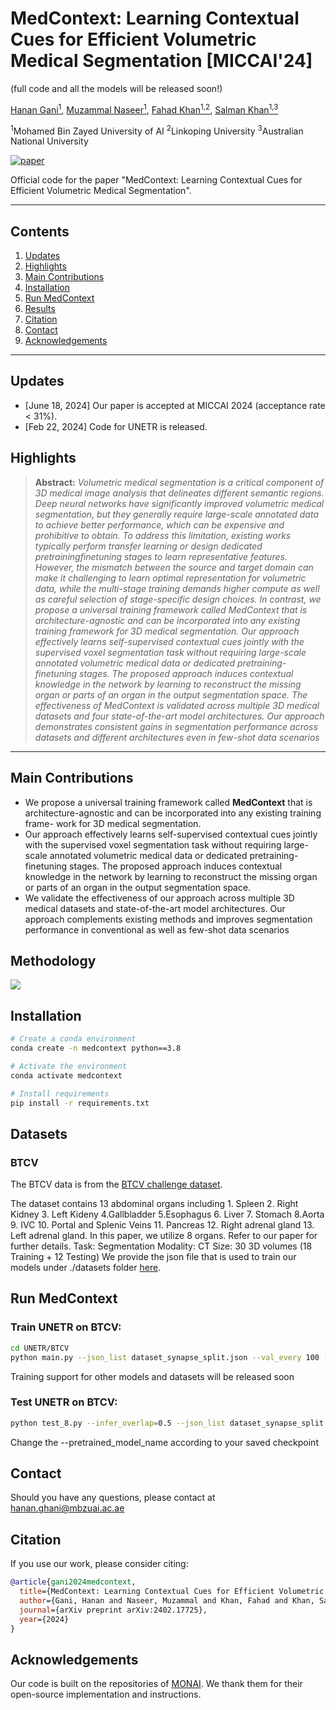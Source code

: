 # MedContext:  Learning Contextual Cues for Efficient Volumetric Medical Segmentation [MICCAI'24]
(full code and all the models will be released soon!)

[Hanan Gani<sup>1</sup>](https://hananshafi.github.io/), [Muzammal Naseer<sup>1</sup>](https://muzammal-naseer.com/), [Fahad Khan<sup>1,2</sup>](https://sites.google.com/view/fahadkhans/home), [Salman Khan<sup>1,3</sup>](https://salman-h-khan.github.io/)

<sup>1</sup>Mohamed Bin Zayed University of AI      <sup>2</sup>Linkoping University      <sup>3</sup>Australian National University

[![paper](https://img.shields.io/badge/arXiv-Paper-<COLOR>.svg)](https://arxiv.org/abs/2402.17725)

Official code for the paper "MedContext: Learning Contextual Cues for Efficient Volumetric Medical Segmentation".

<hr>

## Contents

1. [Updates](#News)
2. [Highlights](#Highlights)
3. [Main Contributions](#Main-Contributions)
4. [Installation](#Installation)
5. [Run MedContext](#Run-MedContext)
6. [Results](#Results)
7. [Citation](#Citation)
8. [Contact](#Contact)
9. [Acknowledgements](#Acknowledgements)

<hr>

## Updates

* [June 18, 2024] Our paper is accepted at MICCAI 2024 (acceptance rate < 31%).
* [Feb 22, 2024] Code for UNETR is released.

## Highlights


> **Abstract:** *Volumetric medical segmentation is a critical component
of 3D medical image analysis that delineates different semantic regions. Deep neural networks have significantly
improved volumetric medical segmentation, but they generally require large-scale annotated data to achieve better
performance, which can be expensive and prohibitive to obtain. To address this limitation, existing works typically
perform transfer learning or design dedicated pretrainingfinetuning stages to learn representative features. However,
the mismatch between the source and target domain can
make it challenging to learn optimal representation for volumetric data, while the multi-stage training demands higher
compute as well as careful selection of stage-specific design choices. In contrast, we propose a universal training
framework called MedContext that is architecture-agnostic
and can be incorporated into any existing training framework for 3D medical segmentation. Our approach effectively learns self-supervised contextual cues jointly with
the supervised voxel segmentation task without requiring
large-scale annotated volumetric medical data or dedicated
pretraining-finetuning stages. The proposed approach induces contextual knowledge in the network by learning to
reconstruct the missing organ or parts of an organ in the
output segmentation space. The effectiveness of MedContext is validated across multiple 3D medical datasets and
four state-of-the-art model architectures. Our approach
demonstrates consistent gains in segmentation performance
across datasets and different architectures even in few-shot
data scenarios*
>
<hr>

## Main Contributions
* We propose a universal training framework called **MedContext** that is architecture-agnostic and can be incorporated into any existing training frame- work for 3D medical segmentation. 
* Our approach effectively learns self-supervised contextual cues jointly with the supervised voxel segmentation task without requiring large-scale annotated volumetric medical data or dedicated pretraining-finetuning stages. The proposed approach induces contextual knowledge in the network by learning to reconstruct the missing organ or parts of an organ in the output segmentation space.
* We validate the effectiveness of our approach across multiple 3D medical datasets and state-of-the-art model architectures. Our approach complements existing methods and improves segmentation performance in conventional as well as few-shot data scenarios


## Methodology
![](https://github.com/hananshafi/MedContext/blob/main/assets/3dmsr_main_diagram.png)



## Installation

```bash
# Create a conda environment
conda create -n medcontext python==3.8

# Activate the environment
conda activate medcontext

# Install requirements
pip install -r requirements.txt
```

## Datasets
### BTCV

The BTCV data is from the [BTCV challenge dataset](https://www.synapse.org/#!Synapse:syn3193805/wiki/217752).

The dataset contains 13 abdominal organs including 1. Spleen 2. Right Kidney 3. Left Kideny 4.Gallbladder 5.Esophagus 6. Liver 7. Stomach 8.Aorta 9. IVC 10. Portal and Splenic Veins 11. Pancreas 12. Right adrenal gland 13. Left adrenal gland. In this paper, we utilize 8 organs. Refer to our paper for further details.
Task: Segmentation
Modality: CT
Size: 30 3D volumes (18 Training + 12 Testing)
We provide the json file  that is used to train our models under ./datasets folder [here](https://github.com/hananshafi/MedContext/blob/main/UNETR/BTCV/dataset/dataset_18_12.json).

## Run MedContext
### Train UNETR on BTCV: 

```bash
cd UNETR/BTCV
python main.py --json_list dataset_synapse_split.json --val_every 100 --batch_size=1 --feature_size=32 --rank 0 --logdir=PATH/TO/OUTPUT/FOLDER --optim_lr=1e-4 --lrschedule=warmup_cosine --infer_overlap=0.5 --save_checkpoint --data_dir=./dataset
```
Training support for other models and datasets will be released soon

### Test UNETR on BTCV: 
```bash
python test_8.py --infer_overlap=0.5 --json_list dataset_synapse_split.json --feature_size 32 --data_dir=./dataset --pretrained_model_name student_4000.pt --pretrained_dir='PATH/TO/SAVED/CHECKPOINT' --saved_checkpoint=ckpt
```
Change the --pretrained_model_name according to your saved checkpoint

## Contact
Should you have any questions, please contact at hanan.ghani@mbzuai.ac.ae

## Citation
If you use our work, please consider citing:
```bibtex 
@article{gani2024medcontext,
  title={MedContext: Learning Contextual Cues for Efficient Volumetric Medical Segmentation},
  author={Gani, Hanan and Naseer, Muzammal and Khan, Fahad and Khan, Salman},
  journal={arXiv preprint arXiv:2402.17725},
  year={2024}
}
```
## Acknowledgements
Our code is built on the repositories of  [MONAI](https://github.com/Project-MONAI/research-contributions). We thank them for their open-source implementation and instructions.
